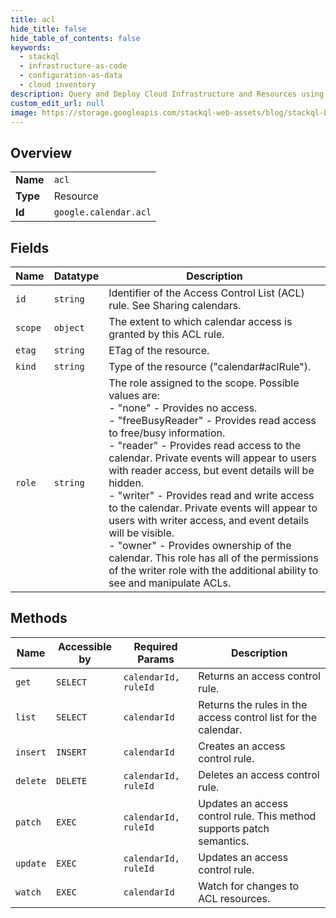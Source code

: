 ```yaml
---
title: acl
hide_title: false
hide_table_of_contents: false
keywords:
  - stackql
  - infrastructure-as-code
  - configuration-as-data
  - cloud inventory
description: Query and Deploy Cloud Infrastructure and Resources using SQL
custom_edit_url: null
image: https://storage.googleapis.com/stackql-web-assets/blog/stackql-blog-post-featured-image.png
---
```

  
    

## Overview
<table><tbody>
<tr><td><b>Name</b></td><td><code>acl</code></td></tr>
<tr><td><b>Type</b></td><td>Resource</td></tr>
<tr><td><b>Id</b></td><td><code>google.calendar.acl</code></td></tr>
</tbody></table>

## Fields
| Name | Datatype | Description |
| ---- | -------- | ----------- |
| `id` | `string` | Identifier of the Access Control List (ACL) rule. See Sharing calendars. |
| `scope` | `object` | The extent to which calendar access is granted by this ACL rule. |
| `etag` | `string` | ETag of the resource. |
| `kind` | `string` | Type of the resource ("calendar#aclRule"). |
| `role` | `string` | The role assigned to the scope. Possible values are:  <br />- "none" - Provides no access. <br />- "freeBusyReader" - Provides read access to free/busy information. <br />- "reader" - Provides read access to the calendar. Private events will appear to users with reader access, but event details will be hidden. <br />- "writer" - Provides read and write access to the calendar. Private events will appear to users with writer access, and event details will be visible. <br />- "owner" - Provides ownership of the calendar. This role has all of the permissions of the writer role with the additional ability to see and manipulate ACLs. |
## Methods
| Name | Accessible by | Required Params | Description |
| ---- | ------------- | --------------- | ----------- |
| `get` | `SELECT` | `calendarId, ruleId` | Returns an access control rule. |
| `list` | `SELECT` | `calendarId` | Returns the rules in the access control list for the calendar. |
| `insert` | `INSERT` | `calendarId` | Creates an access control rule. |
| `delete` | `DELETE` | `calendarId, ruleId` | Deletes an access control rule. |
| `patch` | `EXEC` | `calendarId, ruleId` | Updates an access control rule. This method supports patch semantics. |
| `update` | `EXEC` | `calendarId, ruleId` | Updates an access control rule. |
| `watch` | `EXEC` | `calendarId` | Watch for changes to ACL resources. |
